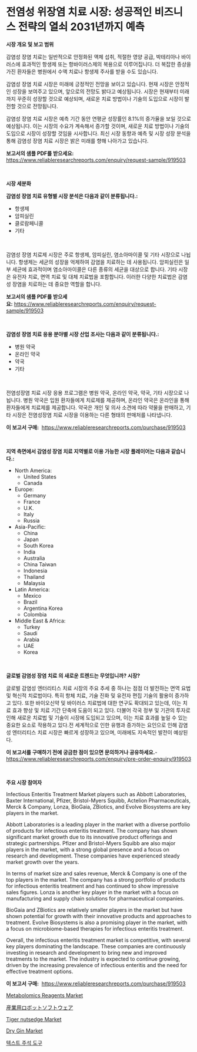 <p><h1>전염성 위장염 치료 시장: 성공적인 비즈니스 전략의 열쇠 2031년까지 예측</h1></p><p><strong>시장 개요 및 보고 범위</strong></p>
<p><p>감염성 장염 치료는 일반적으로 안정화된 액체 섭취, 적절한 영양 공급, 박테리아나 바이러스에 효과적인 항생제 또는 항바이러스제의 복용으로 이루어집니다. 더 복잡한 증상을 가진 환자들은 병원에서 수액 치료나 항생제 주사를 받을 수도 있습니다.</p><p>감염성 장염 치료 시장은 미래에 긍정적인 전망을 보이고 있습니다. 현재 시장은 안정적인 성장을 보여주고 있으며, 앞으로의 전망도 밝다고 예상됩니다. 시장은 현재부터 미래까지 꾸준히 성장할 것으로 예상되며, 새로운 치료 방법이나 기술의 도입으로 시장이 발전할 것으로 전망됩니다.</p><p>감염성 장염 치료 시장은 예측 기간 동안 연평균 성장률인 8.1%의 증가율을 보일 것으로 예상됩니다. 이는 시장의 수요가 계속해서 증가할 것이며, 새로운 치료 방법이나 기술의 도입으로 시장이 성장할 것임을 시사합니다. 최신 시장 동향과 예측 및 시장 성장 분석을 통해 감염성 장염 치료 시장은 밝은 미래를 향해 나아가고 있습니다.</p></p>
<p><strong>보고서의 샘플 PDF를 받으세요:</strong> <a href="https://www.reliableresearchreports.com/enquiry/request-sample/919503">https://www.reliableresearchreports.com/enquiry/request-sample/919503</a></p>
<p>&nbsp;</p>
<p><strong>시장 세분화</strong></p>
<p><strong>감염성 장염 치료 유형별 시장 분석은 다음과 같이 분류됩니다.:</strong></p>
<p><ul><li>항생제</li><li>암피실린</li><li>클로람페니콜</li><li>기타</li></ul></p>
<p>&nbsp;</p>
<p><p>감염성 장염 치료제 시장은 주로 항생제, 암피실린, 염소아마이콜 및 기타 시장으로 나뉩니다. 항생제는 세균의 성장을 억제하여 감염을 치료하는 데 사용됩니다. 암피실린은 일부 세균에 효과적이며 염소아마이콜은 다른 종류의 세균을 대상으로 합니다. 기타 시장은 유전자 치료, 면역 치료 및 대체 치료법을 포함합니다. 이러한 다양한 치료법은 감염성 장염을 치료하는 데 중요한 역할을 합니다.</p></p>
<p><strong>보고서의 샘플 PDF를 받으세요:</strong>&nbsp;<a href="https://www.reliableresearchreports.com/enquiry/request-sample/919503">https://www.reliableresearchreports.com/enquiry/request-sample/919503</a></p>
<p>&nbsp;</p>
<p><strong> 감염성 장염 치료 응용 분야별 시장 산업 조사는 다음과 같이 분류됩니다.:</strong></p>
<p><ul><li>병원 약국</li><li>온라인 약국</li><li>약국</li><li>기타</li></ul></p>
<p>&nbsp;</p>
<p><p>전염성장염 치료 시장 응용 프로그램은 병원 약국, 온라인 약국, 약국, 기타 시장으로 나뉩니다. 병원 약국은 입원 환자들에게 치료제를 제공하며, 온라인 약국은 온라인을 통해 환자들에게 치료제를 제공합니다. 약국은 개인 및 의사 소견에 따라 약물을 판매하고, 기타 시장은 전염성장염 치료 시장을 이용하는 다른 형태의 판매처를 나타냅니다.</p></p>
<p><strong>이 보고서 구매:</strong>&nbsp; <a href="https://www.reliableresearchreports.com/purchase/919503">https://www.reliableresearchreports.com/purchase/919503</a></p>
<p>&nbsp;</p>
<p><strong>지역 측면에서 감염성 장염 치료 지역별로 이용 가능한 시장 플레이어는 다음과 같습니다.:</strong></p>
<p><ul>
    <li>
        North America:
        <ul>
            <li>United States</li>
            <li>Canada</li>
        </ul>
    </li>
    <li>
        Europe:
        <ul>
            <li>Germany</li>
            <li>France</li>
            <li>U.K.</li>
            <li>Italy</li>
            <li>Russia</li>
        </ul>
    </li>
    <li>
        Asia-Pacific:
        <ul>
            <li>China</li>
            <li>Japan</li>
            <li>South Korea</li>
            <li>India</li>
            <li>Australia</li>
            <li>China Taiwan</li>
            <li>Indonesia</li>
            <li>Thailand</li>
            <li>Malaysia</li>
        </ul>
    </li>
    <li>
        Latin America:
        <ul>
            <li>Mexico</li>
            <li>Brazil</li>
            <li>Argentina Korea</li>
            <li>Colombia</li>
        </ul>
    </li>
    <li>
        Middle East & Africa:
        <ul>
            <li>Turkey</li>
            <li>Saudi</li>
            <li>Arabia</li>
            <li>UAE</li>
            <li>Korea</li>
        </ul>
    </li>
    </ul></p>
<p>&nbsp;</p>
<p><strong>글로벌 감염성 장염 치료 의 새로운 트렌드는 무엇입니까? 시장?</strong></p>
<p><p>글로벌 감염성 엔터리티스 치료 시장의 주요 추세 중 하나는 점점 더 발전하는 면역 요법 및 혁신적 치료법이다. 특히 항체 치료, 기술 진화 및 유전자 편집 기술의 활용이 증가하고 있다. 또한 바이오신약 및 바이러스 치료법에 대한 연구도 확대되고 있는데, 이는 치료 효과 향상 및 치료 기간 단축에 도움이 되고 있다. 더불어 각국 정부 및 기관의 투자로 인해 새로운 치료법 및 기술이 시장에 도입되고 있으며, 이는 치료 효과를 높일 수 있는 중요한 요소로 작용하고 있다.전 세계적으로 인한 유행과 증가하는 요인으로 인해 감염성 엔터리티스 치료 시장은 빠르게 성장하고 있으며, 미래에도 지속적인 발전이 예상된다.</p></p>
<p><strong>이 보고서를 구매하기 전에 궁금한 점이 있으면 문의하거나 공유하세요.</strong>- <a href="https://www.reliableresearchreports.com/enquiry/pre-order-enquiry/919503">https://www.reliableresearchreports.com/enquiry/pre-order-enquiry/919503</a></p>
<p>&nbsp;</p>
<p><strong>주요 시장 참여자</strong></p>
<p><p>Infectious Enteritis Treatment Market players such as Abbott Laboratories, Baxter International, Pfizer, Bristol-Myers Squibb, Actelion Pharmaceuticals, Merck & Company, Lonza, BioGaia, ZBiotics, and Evolve Biosystems are key players in the market. </p><p>Abbott Laboratories is a leading player in the market with a diverse portfolio of products for infectious enteritis treatment. The company has shown significant market growth due to its innovative product offerings and strategic partnerships. Pfizer and Bristol-Myers Squibb are also major players in the market, with a strong global presence and a focus on research and development. These companies have experienced steady market growth over the years.</p><p>In terms of market size and sales revenue, Merck & Company is one of the top players in the market. The company has a strong portfolio of products for infectious enteritis treatment and has continued to show impressive sales figures. Lonza is another key player in the market with a focus on manufacturing and supply chain solutions for pharmaceutical companies.</p><p>BioGaia and ZBiotics are relatively smaller players in the market but have shown potential for growth with their innovative products and approaches to treatment. Evolve Biosystems is also a promising player in the market, with a focus on microbiome-based therapies for infectious enteritis treatment.</p><p>Overall, the infectious enteritis treatment market is competitive, with several key players dominating the landscape. These companies are continuously investing in research and development to bring new and improved treatments to the market. The industry is expected to continue growing, driven by the increasing prevalence of infectious enteritis and the need for effective treatment options.</p></p>
<p><strong>이 보고서 구매:</strong>&nbsp;&nbsp;<a href="https://www.reliableresearchreports.com/purchase/919503">https://www.reliableresearchreports.com/purchase/919503</a></p>
<p><p><a href="https://issuu.com/reportprime-2/docs/metabolomics-reagents-market-size-2030.pptx">Metabolomics Reagents Market</a></p><p><a href="https://github.com/mohamedbakry57/Market-Research-Report-List-2/blob/main/6013804182931.md">産業用ロボットソフトウェア</a></p><p><a href="https://github.com/nicholepatriciadoylenwnrjr0/Market-Research-Report-List-1/blob/main/tiger-nutsedge-market.md">Tiger nutsedge Market</a></p><p><a href="https://github.com/sofayahoo2023/Market-Research-Report-List-3/blob/main/dry-gin-market.md">Dry Gin Market</a></p><p><a href="https://github.com/sougarounis/Market-Research-Report-List-2/blob/main/2655027182928.md">텍스트 주석 도구</a></p></p>
